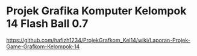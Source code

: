 # Projek Grafika Komputer Kelompok 14 Flash Ball 0.7 #

https://github.com/hafizh1234/ProjekGrafkom_Kel14/wiki/Laporan-Projek-Game-Grafkom-Kelompok-14


